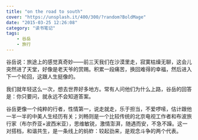 ```yaml
---
title: "on the road to south"
cover: "https://unsplash.it/400/300/?random?BoldMage"
date: "2015-03-25 12:26:08"
category: "读书笔记"
tags:
    - 谷岳
    - 旅行
---
```

谷岳说：旅途上的感觉真奇妙——前三天我们在沙漠里走，寂寞枯燥无聊，这会儿突然进了天堂，好像是老天爷的赏赐。积累一段痛苦，换回难得的幸福，然后进入下一个轮回，这跟人生挺像的。

我们就年轻这么一次，想去世界好多地方。常有人问他们为什么上路，谷岳的回答是：你只要问，就永远不会知道答案。

谷岳更像一个纯粹的行者，性情第一，说走就走，乐于担当，不爱啰嗦，估计跟他一半一半的中美人生经历有关；刘畅则是一个比较传统的北京电视工作者和布波旅行家（布尔乔亚+波西米亚），思维敏锐，激情澎湃，随遇而安，不急不躁。这一对搭档，和谐共生，是一条线上的蚂蚱：较起劲来，是观念斗争的两个代表。